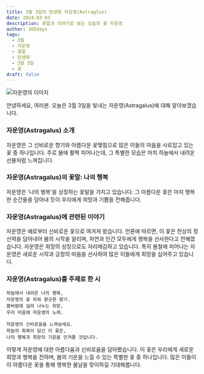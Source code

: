 ```yaml
---
title: 3월 3일의 탄생화 자운영(Astraglus)
date: 2024-03-03
description: 꽃말과 이야기로 보는 오늘의 꽃 자운영
author: 365days
tags:
  - 3월
  - 자운영
  - 꽃말
  - 탄생화
  - 3월 3일
  - 꽃
draft: false
---
```


![자운영의 이미지](https://cdn.pixabay.com/photo/2020/05/31/17/13/astragalus-5243367_1280.jpg#center)

안녕하세요, 여러분. 오늘은 3월 3일을 빛내는 자운영(Astragalus)에 대해 알아보겠습니다.

### 자운영(Astragalus) 소개

자운영은 그 신비로운 향기와 아름다운 꽃맺힘으로 많은 이들의 마음을 사로잡고 있는 꽃 중 하나입니다. 주로 봄에 활짝 피어나는데, 그 특별한 모습은 마치 하늘에서 내려온 선물처럼 느껴집니다.

### 자운영(Astragalus)의 꽃말: 나의 행복

자운영은 '나의 행복'을 상징하는 꽃말을 가지고 있습니다. 그 아름다운 꽃은 마치 행복한 순간들을 담아내 듯이 우리에게 희망과 기쁨을 전해줍니다. 

### 자운영(Astragalus)에 관련된 이야기

자운영은 예로부터 신비로운 꽃으로 여겨져 왔습니다. 언론에 따르면, 이 꽃은 천상의 정신력을 담아내어 봄의 시작을 알리며, 자연과 인간 모두에게 행복을 선사한다고 전해졌습니다. 자운영은 희망의 상징으로도 자리매김하고 있습니다. 특히 봄철에 피어나는 자운영은 새로운 시작과 긍정의 마음을 선사하여 많은 이들에게 희망을 심어주고 있습니다.

### 자운영(Astragalus)를 주제로 한 시

	하늘에서 내려온 나의 행복,
	자운영의 꽃 피워 향긋한 향기.
	봄바람에 실려 나누는 희망,
	우리 마음에 자운영의 노래.
	
	자운영의 신비로움을 느껴보세요.
	하늘의 축복이 담긴 이 꽃은,
	나의 행복과 희망의 기운을 안겨줄 것입니다.

이렇게 자운영에 대한 아름다움과 신비로움을 담아봤습니다. 이 꽃은 우리에게 새로운 희망과 행복을 전하며, 봄의 기운을 느낄 수 있는 특별한 꽃 중 하나입니다. 많은 이들이 이 아름다운 꽃을 통해 행복한 봄날을 맞이하길 기대해봅니다.